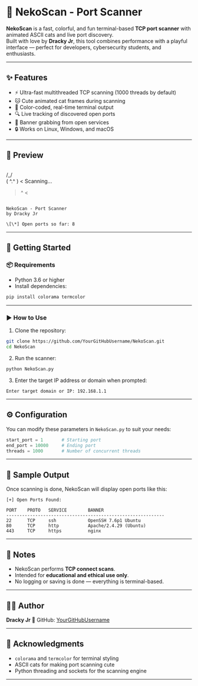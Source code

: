 
# 🐾 NekoScan - Port Scanner

**NekoScan** is a fast, colorful, and fun terminal-based **TCP port scanner** with animated ASCII cats and live port discovery.  
Built with love by **Dracky Jr**, this tool combines performance with a playful interface — perfect for developers, cybersecurity students, and enthusiasts.

---

## ✨ Features

- ⚡ Ultra-fast multithreaded TCP scanning (1000 threads by default)
- 🐱 Cute animated cat frames during scanning
- 🎨 Color-coded, real-time terminal output
- 🔍 Live tracking of discovered open ports
- 📡 Banner grabbing from open services
- 🔒 Works on Linux, Windows, and macOS

---

## 📸 Preview

```

```
 /\_/\
( ^.^ )  < Scanning...
 > ^ <
```

NekoScan - Port Scanner
by Dracky Jr

\[\*] Open ports so far: 8

````

---

## 🚀 Getting Started

### 📦 Requirements

- Python 3.6 or higher
- Install dependencies:

```bash
pip install colorama termcolor
````

---

### ▶️ How to Use

1. Clone the repository:

```bash
git clone https://github.com/YourGitHubUsername/NekoScan.git
cd NekoScan
```

2. Run the scanner:

```bash
python NekoScan.py
```

3. Enter the target IP address or domain when prompted:

```
Enter target domain or IP: 192.168.1.1
```

---

## ⚙️ Configuration

You can modify these parameters in `NekoScan.py` to suit your needs:

```python
start_port = 1       # Starting port
end_port = 10000     # Ending port
threads = 1000       # Number of concurrent threads
```

---

## 📁 Sample Output

Once scanning is done, NekoScan will display open ports like this:

```
[+] Open Ports Found:

PORT    PROTO   SERVICE        BANNER
------------------------------------------------------------
22      TCP     ssh            OpenSSH 7.6p1 Ubuntu
80      TCP     http           Apache/2.4.29 (Ubuntu)
443     TCP     https          nginx
```

---

## 🧠 Notes

* NekoScan performs **TCP connect scans**.
* Intended for **educational and ethical use only**.
* No logging or saving is done — everything is terminal-based.

---

## 🧑‍💻 Author

**Dracky Jr**
🔗 GitHub: [YourGitHubUsername](https://github.com/drackyjr)


---

## 🙏 Acknowledgments

* `colorama` and `termcolor` for terminal styling
* ASCII cats for making port scanning cute
* Python threading and sockets for the scanning engine

---



